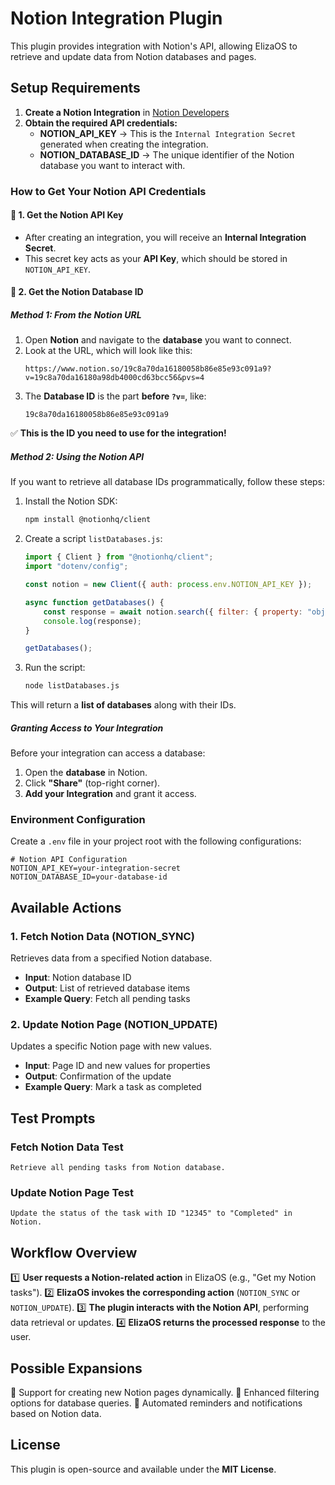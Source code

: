 # Notion Integration Plugin

This plugin provides integration with Notion's API, allowing ElizaOS to retrieve and update data from Notion databases and pages.

## Setup Requirements

1. **Create a Notion Integration** in [Notion Developers](https://developers.notion.com/)
2. **Obtain the required API credentials:**
   - **NOTION_API_KEY** → This is the `Internal Integration Secret` generated when creating the integration.
   - **NOTION_DATABASE_ID** → The unique identifier of the Notion database you want to interact with.

### How to Get Your Notion API Credentials

#### 🔹 **1. Get the Notion API Key**
- After creating an integration, you will receive an **Internal Integration Secret**.
- This secret key acts as your **API Key**, which should be stored in `NOTION_API_KEY`.

#### 🔹 **2. Get the Notion Database ID**
##### **Method 1: From the Notion URL**
1. Open **Notion** and navigate to the **database** you want to connect.
2. Look at the URL, which will look like this:
   ```
   https://www.notion.so/19c8a70da16180058b86e85e93c091a9?v=19c8a70da16180a98db4000cd63bcc56&pvs=4
   ```
3. The **Database ID** is the part **before `?v=`**, like:
   ```
   19c8a70da16180058b86e85e93c091a9
   ```
✅ **This is the ID you need to use for the integration!**

##### **Method 2: Using the Notion API**
If you want to retrieve all database IDs programmatically, follow these steps:

1. Install the Notion SDK:
   ```bash
   npm install @notionhq/client
   ```
2. Create a script `listDatabases.js`:
   ```javascript
   import { Client } from "@notionhq/client";
   import "dotenv/config";

   const notion = new Client({ auth: process.env.NOTION_API_KEY });

   async function getDatabases() {
       const response = await notion.search({ filter: { property: "object", value: "database" } });
       console.log(response);
   }

   getDatabases();
   ```
3. Run the script:
   ```bash
   node listDatabases.js
   ```
This will return a **list of databases** along with their IDs.

##### **Granting Access to Your Integration**
Before your integration can access a database:
1. Open the **database** in Notion.
2. Click **"Share"** (top-right corner).
3. **Add your Integration** and grant it access.

### Environment Configuration
Create a `.env` file in your project root with the following configurations:

```env
# Notion API Configuration
NOTION_API_KEY=your-integration-secret
NOTION_DATABASE_ID=your-database-id
```

## Available Actions

### 1. Fetch Notion Data (NOTION_SYNC)
Retrieves data from a specified Notion database.
- **Input**: Notion database ID
- **Output**: List of retrieved database items
- **Example Query**: Fetch all pending tasks

### 2. Update Notion Page (NOTION_UPDATE)
Updates a specific Notion page with new values.
- **Input**: Page ID and new values for properties
- **Output**: Confirmation of the update
- **Example Query**: Mark a task as completed

## Test Prompts

### Fetch Notion Data Test
```
Retrieve all pending tasks from Notion database.
```

### Update Notion Page Test
```
Update the status of the task with ID "12345" to "Completed" in Notion.
```

## Workflow Overview

1️⃣ **User requests a Notion-related action** in ElizaOS (e.g., "Get my Notion tasks").
2️⃣ **ElizaOS invokes the corresponding action** (`NOTION_SYNC` or `NOTION_UPDATE`).
3️⃣ **The plugin interacts with the Notion API**, performing data retrieval or updates.
4️⃣ **ElizaOS returns the processed response** to the user.

## Possible Expansions

🔹 Support for creating new Notion pages dynamically.
🔹 Enhanced filtering options for database queries.
🔹 Automated reminders and notifications based on Notion data.

## License
This plugin is open-source and available under the **MIT License**.

